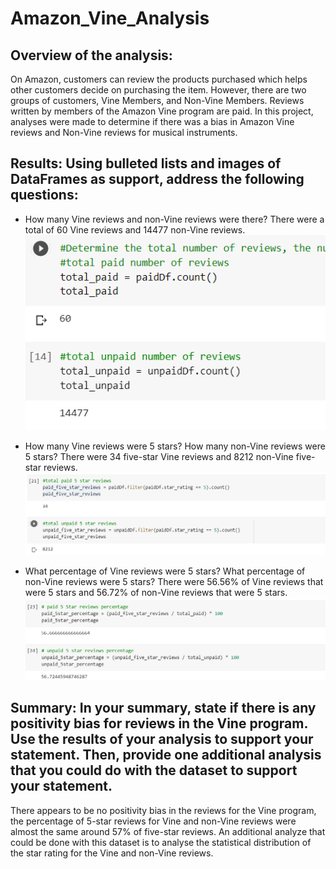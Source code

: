 # Amazon_Vine_Analysis
## Overview of the analysis: 
On Amazon, customers can review the products purchased which helps other customers decide on purchasing the item. However, there are two groups of customers, Vine Members, and Non-Vine Members. Reviews written by members of the Amazon Vine program are paid. In this project, analyses were made to determine if there was a bias in Amazon Vine reviews and Non-Vine reviews for musical instruments.


## Results: Using bulleted lists and images of DataFrames as support, address the following questions:

* How many Vine reviews and non-Vine reviews were there? There were a total of 60 Vine reviews and 14477 non-Vine reviews.
![This is an image](https://github.com/maheeyah/Amazon_Vine_Analysis/blob/main/reviews.png)

* How many Vine reviews were 5 stars? How many non-Vine reviews were 5 stars? There were 34 five-star Vine reviews and 8212 non-Vine five-star reviews. 
![This is an image](https://github.com/maheeyah/Amazon_Vine_Analysis/blob/main/5starreviews.png)

* What percentage of Vine reviews were 5 stars? What percentage of non-Vine reviews were 5 stars? There were 56.56% of Vine reviews that were 5 stars and 56.72% of non-Vine reviews that were 5 stars. 
![This is an image](https://github.com/maheeyah/Amazon_Vine_Analysis/blob/main/PercentageScreenshot.png)

## Summary: In your summary, state if there is any positivity bias for reviews in the Vine program. Use the results of your analysis to support your statement. Then, provide one additional analysis that you could do with the dataset to support your statement.
There appears to be no positivity bias in the reviews for the Vine program, the percentage of 5-star reviews for Vine and non-Vine reviews were almost the same around 57% of five-star reviews.
An additional analyze that could be done with this dataset is to analyse the statistical distribution of the star rating for the Vine and non-Vine reviews. 
